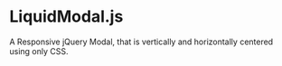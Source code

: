 LiquidModal.js
==============

A Responsive jQuery Modal, that is vertically and horizontally centered using only CSS.
